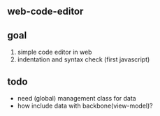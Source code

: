 web-code-editor
--------------------------------------

goal
--------------------------------------

1. simple code editor in web
2. indentation and syntax check (first javascript)

todo
--------------------------------------

- need (global) management class for data
- how include data with backbone(view-model)?